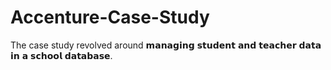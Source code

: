 # Accenture-Case-Study
The case study revolved around 𝗺𝗮𝗻𝗮𝗴𝗶𝗻𝗴 𝘀𝘁𝘂𝗱𝗲𝗻𝘁 𝗮𝗻𝗱 𝘁𝗲𝗮𝗰𝗵𝗲𝗿 𝗱𝗮𝘁𝗮 𝗶𝗻 𝗮 𝘀𝗰𝗵𝗼𝗼𝗹 𝗱𝗮𝘁𝗮𝗯𝗮𝘀𝗲. 
